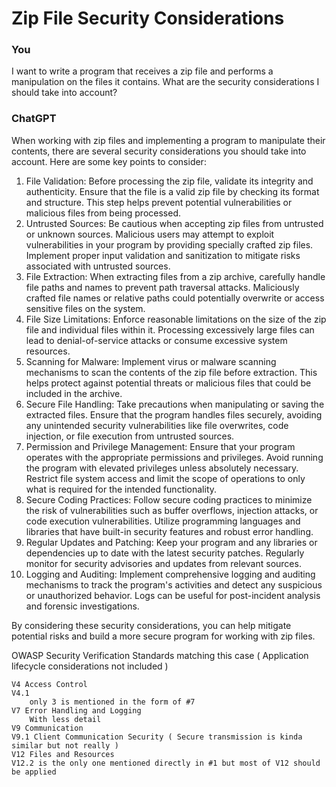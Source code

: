 # Zip File Security Considerations

### You
I want to write a program that receives a zip file and performs a manipulation on the files it contains. What are the security considerations I should take into account? 

### ChatGPT
When working with zip files and implementing a program to manipulate their contents, there are several security considerations you should take into account. Here are some key points to consider:

1. File Validation: Before processing the zip file, validate its integrity and authenticity. Ensure that the file is a valid zip file by checking its format and structure. This step helps prevent potential vulnerabilities or malicious files from being processed.
2. Untrusted Sources: Be cautious when accepting zip files from untrusted or unknown sources. Malicious users may attempt to exploit vulnerabilities in your program by providing specially crafted zip files. Implement proper input validation and sanitization to mitigate risks associated with untrusted sources.
3. File Extraction: When extracting files from a zip archive, carefully handle file paths and names to prevent path traversal attacks. Maliciously crafted file names or relative paths could potentially overwrite or access sensitive files on the system.
4. File Size Limitations: Enforce reasonable limitations on the size of the zip file and individual files within it. Processing excessively large files can lead to denial-of-service attacks or consume excessive system resources.
5. Scanning for Malware: Implement virus or malware scanning mechanisms to scan the contents of the zip file before extraction. This helps protect against potential threats or malicious files that could be included in the archive.
6. Secure File Handling: Take precautions when manipulating or saving the extracted files. Ensure that the program handles files securely, avoiding any unintended security vulnerabilities like file overwrites, code injection, or file execution from untrusted sources.
7. Permission and Privilege Management: Ensure that your program operates with the appropriate permissions and privileges. Avoid running the program with elevated privileges unless absolutely necessary. Restrict file system access and limit the scope of operations to only what is required for the intended functionality.
8. Secure Coding Practices: Follow secure coding practices to minimize the risk of vulnerabilities such as buffer overflows, injection attacks, or code execution vulnerabilities. Utilize programming languages and libraries that have built-in security features and robust error handling.
9. Regular Updates and Patching: Keep your program and any libraries or dependencies up to date with the latest security patches. Regularly monitor for security advisories and updates from relevant sources.
10. Logging and Auditing: Implement comprehensive logging and auditing mechanisms to track the program's activities and detect any suspicious or unauthorized behavior. Logs can be useful for post-incident analysis and forensic investigations.

By considering these security considerations, you can help mitigate potential risks and build a more secure program for working with zip files.

OWASP Security Verification Standards matching this case ( Application lifecycle considerations not included )

    V4 Access Control
    V4.1 
        only 3 is mentioned in the form of #7
    V7 Error Handling and Logging
        With less detail
    V9 Communication
    V9.1 Client Communication Security ( Secure transmission is kinda similar but not really )
    V12 Files and Resources
    V12.2 is the only one mentioned directly in #1 but most of V12 should be applied
